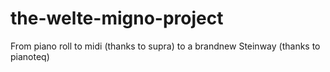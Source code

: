 # the-welte-migno-project
From piano roll to midi (thanks to supra) to a brandnew Steinway (thanks to pianoteq)
